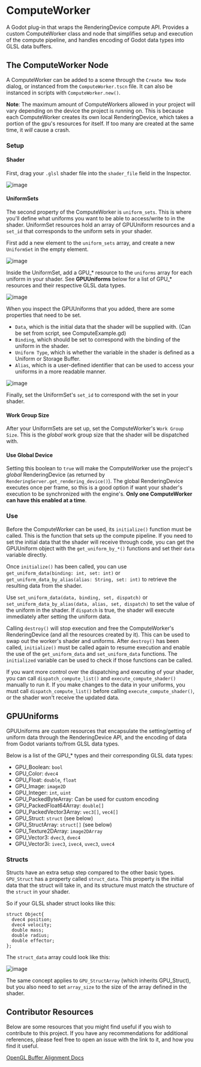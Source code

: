 # ComputeWorker
 A Godot plug-in that wraps the RenderingDevice compute API. Provides a custom ComputeWorker class and node that simplifies setup and execution of the compute pipeline, and handles encoding of Godot data types into GLSL data buffers.
 
 ## The ComputeWorker Node
 A ComputeWorker can be added to a scene through the `Create New Node` dialog, or instanced from the `ComputeWorker.tscn` file.
 It can also be instanced in scripts with `ComputeWorker.new()`.
 
 **Note**: The maximum amount of ComputeWorkers allowed in your project will vary depending on the device the project is running on. This is because each ComputeWorker creates its own local RenderingDevice, which takes a portion of the gpu's resources for itself. If too many are created at the same time, it *will* cause a crash.

### Setup

#### Shader
First, drag your `.glsl` shader file into the `shader_file` field in the Inspector.

![image](https://user-images.githubusercontent.com/69459114/213370862-bfdca080-8004-417e-8f26-5a012645203b.png)

#### UniformSets

The second property of the ComputeWorker is `uniform_sets`. This is where you'll define what uniforms you want to be able to access/write to in the shader. UniformSet resources hold an array of GPUUniform resources and a `set_id` that corresponds to the uniform sets in your shader. 

First add a new element to the `uniform_sets` array, and create a new `UniformSet` in the empty element.

![image](https://user-images.githubusercontent.com/69459114/213363116-5e750fb1-755d-4622-88ff-d2f07b2111d2.png)

Inside the UniformSet, add a GPU_* resource to the `uniforms` array for each uniform in your shader. See **GPUUniforms** below for a list of GPU_* resources and their respective GLSL data types.

![image](https://user-images.githubusercontent.com/69459114/213362774-9234722b-66f1-4ae9-a9e0-fa50a0cb962c.png)

When you inspect the GPUUniforms that you added, there are some properties that need to be set. 
- `Data`, which is the initial data that the shader will be supplied with. (Can be set from script, see ComputeExample.gd)
- `Binding`, which should be set to correspond with the binding of the uniform in the shader.
- `Uniform Type`, which is whether the variable in the shader is defined as a Uniform or Storage Buffer.
- `Alias`, which is a user-defined identifier that can be used to access your uniforms in a more readable manner.

![image](https://user-images.githubusercontent.com/69459114/213363420-5c8c1e2d-c9a3-4817-8179-a3e70db1414f.png)


Finally, set the UniformSet's `set_id` to correspond with the set in your shader.

#### Work Group Size
After your UniformSets are set up, set the ComputeWorker's `Work Group Size`. This is the *global* work group size that the shader will be dispatched with.

#### Use Global Device
Setting this boolean to `true` will make the ComputeWorker use the project's *global* RenderingDevice (as returned by `RenderingServer.get_rendering_device()`).
The global RenderingDevice executes once per frame, so this is a good option if want your shader's execution to be synchronized with the engine's. **Only one ComputeWorker can have this enabled at a time**.

### Use
Before the ComputeWorker can be used, its `initialize()` function must be called. This is the function that sets up the compute pipeline. If you need to set the initial data that the shader will receive through code, you can get the GPUUniform object with the `get_uniform_by_*()` functions and set their `data` variable directly.

Once `initialize()` has been called, you can use `get_uniform_data(binding: int, set: int)` or `get_uniform_data_by_alias(alias: String, set: int)` to retrieve the resulting data from the shader. 

Use `set_uniform_data(data, binding, set, dispatch)` or `set_uniform_data_by_alias(data, alias, set, dispatch)` to set the value of the uniform in the shader. If `dispatch` is true, the shader will execute immediately after setting the uniform data.

Calling `destroy()` will stop execution and free the ComputeWorker's RenderingDevice (and all the resources created by it). This can be used to swap out the worker's shader and uniforms. After `destroy()` has been called, `initialize()` must be called again to resume execution and enable the use of the `get_uniform_data` and `set_uniform_data` functions. The `initialized` variable can be used to check if those functions can be called.

If you want more control over the dispatching and executing of your shader, you can call `dispatch_compute_list()` and `execute_compute_shader()` manually to run it. If you make changes to the data in your uniforms, you must call `dispatch_compute_list()` before calling `execute_compute_shader()`, or the shader won't receive the updated data.


## GPUUniforms

GPUUniforms are custom resources that encapsulate the setting/getting of uniform data through the RenderingDevice API, and the encoding of data from Godot variants to/from GLSL data types.

Below is a list of the GPU_* types and their corresponding GLSL data types:

- GPU_Boolean: `bool`
- GPU_Color: `dvec4`
- GPU_Float: `double`, `float`
- GPU_Image: `image2D`
- GPU_Integer: `int`, `uint`
- GPU_PackedByteArray: Can be used for custom encoding
- GPU_PackedFloat64Array: `double[]`
- GPU_PackedVector3Array: `vec3[]`, `vec4[]`
- GPU_Struct: `struct` (see below)
- GPU_StructArray: `struct[]` (see below)
- GPU_Texture2DArray: `image2DArray`
- GPU_Vector3: `dvec3`, `dvec4`
- GPU_Vector3i: `ivec3`, `ivec4`, `uvec3`, `uvec4`

### Structs
Structs have an extra setup step compared to the other basic types. `GPU_Struct` has a property called `struct_data`. This property is the initial data that the struct will take in, and its structure must match the structure of the `struct` in your shader.

So if your GLSL shader struct looks like this:
```
struct Object{
  dvec4 position;
  dvec4 velocity;
  double mass;
  double radius;
  double effector;
};
```
The `struct_data` array could look like this:

![image](https://user-images.githubusercontent.com/69459114/212461849-0b48b3f7-7e6e-4652-a2be-1b5a43e42c0f.png)

The same concept applies to `GPU_StructArray` (which inherits GPU_Struct), but you also need to set `array_size` to the size of the array defined in the shader.


## Contributor Resources

Below are some resources that you might find useful if you wish to contribute to this project. If you have any recommendations for additional references, please feel free to open an issue with the link to it, and how you find it useful.


[OpenGL Buffer Alignment Docs](https://registry.khronos.org/OpenGL/specs/gl/glspec45.core.pdf#page=158)
